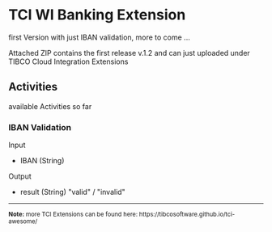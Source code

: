 # TCI WI Banking Extension
first Version with just IBAN validation, more to come ...

Attached ZIP contains the first release v.1.2 and can just uploaded under 
TIBCO Cloud Integration Extensions

## Activities
available Activities so far
### IBAN Validation
Input
- IBAN (String)

Output
- result (String) "valid" / "invalid"

<hr>
<sub><b>Note:</b> more TCI Extensions can be found here: https://tibcosoftware.github.io/tci-awesome/ </sub>

